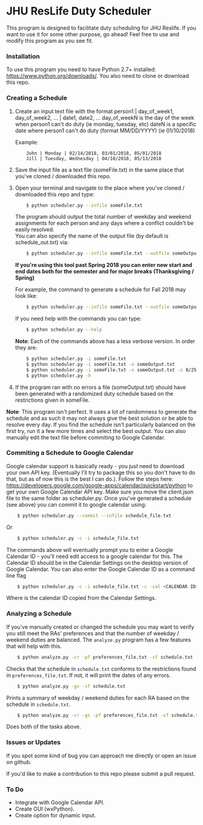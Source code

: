 # JHU ResLife Duty Scheduler
This program is designed to facilitate duty scheduling for JHU Reslife. If you want to use it for some other purpose, go ahead! Feel free to use and modify this program as you see fit. 

### Installation 
To use this program you need to have Python 2.7+ installed: https://www.python.org/downloads/.
You also need to clone or download this repo. 

### Creating a Schedule
1. Create an input text file with the format
    person1 | day_of_week1, day_of_week2, ... | date1, date2, ...
    day_of_weekN is the day of the week when person1 can't do duty (ie monday, tuesday, etc)
    dateN is a specific date where person1 can't do duty (format MM/DD/YYYY) (ie 01/10/2018)

    Example:
	```
	    John | Monday | 02/14/2018, 03/01/2018, 05/01/2018
	    Jill | Tuesday, Wednesday | 04/10/2018, 05/13/2018
	```
2. Save the input file as a text file (someFile.txt) in the same place that you've cloned / downloaded this repo.
3. Open your terminal and navigate to the place where you've cloned / downloaded this repo and type:
	```Bash
	    $ python scheduler.py --infile someFile.txt
	```
    The program should output the total number of weekday and weekend assignments for each person and any days where a conflict couldn't be easily resolved.  
	You can also specify the name of the output file (by default is schedule\_out.txt) via:
	```Bash
		$ python scheduler.py --infile someFile.txt --outfile someOutput.txt
	```

	__If you're using this tool past Spring 2018 you can enter new start and end dates both for the semester and for major breaks (Thanksgiving / Spring)__

	For example, the command to generate a schedule for Fall 2018 may look like:
	```Bash
		$ python scheduler.py --infile someFile.txt --outfile someOutput.txt --start-date 8/25/2018 --end-date 12/21/2018 --break-start-date 11/17/2018 --break-end-date 11/25/2018
	```
	If you need help with the commands you can type:
	```Bash
		$ python scheduler.py --help
	```
	__Note__: Each of the commands above has a less verbose version. In order they are:
	```Bash
		$ python scheduler.py -i someFile.txt
		$ python scheduler.py -i someFile.txt -o someOutput.txt
		$ python scheduler.py -i someFile.txt -o someOutput.txt -s 8/25/2018 -e 12/21/2018 -bs 11/17/2018 -be 11/25/2018
		$ python scheduler.py -h
	```
4. If the program ran with no errors a file (someOutput.txt) should have been generated with a randomized duty schedule based on the restrictions given in someFile. 

__Note__: This program isn't perfect. It uses a lot of randomness to generate the schedule and as such it may not always give the best solution or be able to resolve every day. If you find the schedule isn't particularly balanced on the first try, run it a few more times and select the best output. You can also manually edit the text file before commiting to Google Calendar. 

### Commiting a Schedule to Google Calendar 
Google calendar support is basically ready - you just need to download your own API key. (Eventually I'll try to package this so you don't have to do that, but as of now this is the best I can do.). 
Follow the steps here: https://developers.google.com/google-apps/calendar/quickstart/python to get your own Google Calendar API key. Make sure you move the client.json file to the same folder as scheduler.py. 
Once you've generated a schedule (see above) you can commit it to google calendar using:
```Bash
	$ python scheduler.py --commit --infile schedule_file.txt 
```
Or
```Bash
	$ python scheduler.py -c -i schedule_file.txt
```
The commands above will eventually prompt you to enter a Google Calendar ID - you'll need edit access to a google calendar for this. The Calendar ID should be in the Calendar Settings on the desktop version of Google Calendar. You can also enter the Google Calendar ID as a command line flag
```Bash
	$ python scheduler.py -c -i schedule_file.txt -c -cal <CALENDAR ID>
```
Where <CALENDAR ID> is the calendar ID copied from the Calendar Settings. 

### Analyzing a Schedule
If you've manually created or changed the schedule you may want to verify you still meet the RAs' preferences and that the number of weekday / weekend duties are balanced. The `analyze.py` program has a few features that will help with this. 
```Bash
	$ python analyze.py -cr -pf preferences_file.txt -sf schedule.txt
```
Checks that the schedule in `schedule.txt` conforms to the restrictions found in `preferences_file.txt`. If not, it will print the dates of any errors.
```Bash
	$ python analyze.py -gs -sf schedule.txt
```
Prints a summary of weekday / weekend duties for each RA based on the schedule in `schedule.txt`. 
```Bash 
	$ python analyze.py -cr -gs -pf preferences_file.txt -sf schedule.txt
```
Does both of the tasks above. 

### Issues or Updates
If you spot some kind of bug you can approach me directly or open an issue on github. 

If you'd like to make a contribution to this repo please submit a pull request. 

### To Do
* Integrate with Google Calendar API.
* Create GUI (wxPython).
* Create option for dynamic input.
